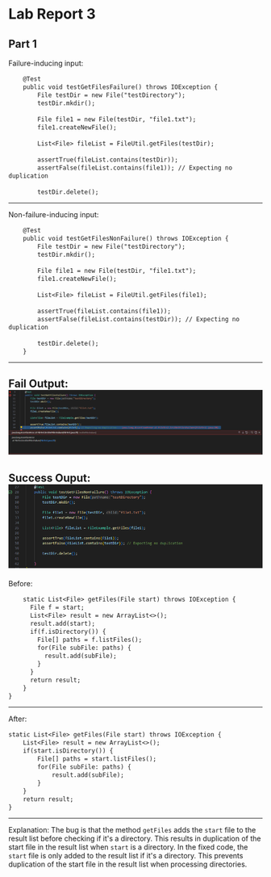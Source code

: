 # Lab Report 3
## Part 1
Failure-inducing input:
```
    @Test
    public void testGetFilesFailure() throws IOException {
        File testDir = new File("testDirectory");
        testDir.mkdir();
        
        File file1 = new File(testDir, "file1.txt");
        file1.createNewFile();
        
        List<File> fileList = FileUtil.getFiles(testDir);
        
        assertTrue(fileList.contains(testDir));
        assertFalse(fileList.contains(file1)); // Expecting no duplication
        
        testDir.delete();
```
---
Non-failure-inducing input:
```
    @Test
    public void testGetFilesNonFailure() throws IOException {
        File testDir = new File("testDirectory");
        testDir.mkdir();
        
        File file1 = new File(testDir, "file1.txt");
        file1.createNewFile();
        
        List<File> fileList = FileUtil.getFiles(file1);
        
        assertTrue(fileList.contains(file1));
        assertFalse(fileList.contains(testDir)); // Expecting no duplication
        
        testDir.delete();
    }

```
---
Fail Output:
![Image](fail.PNG)
---
Success Ouput:
![Image](succeed.PNG)
---
Before:
```
	static List<File> getFiles(File start) throws IOException {
	  File f = start;
	  List<File> result = new ArrayList<>();
	  result.add(start);
	  if(f.isDirectory()) {
	    File[] paths = f.listFiles();
	    for(File subFile: paths) {
	      result.add(subFile);
	    }
	  }
	  return result;
	}
}
```
---
After:
```
static List<File> getFiles(File start) throws IOException {
    List<File> result = new ArrayList<>();
    if(start.isDirectory()) {
        File[] paths = start.listFiles();
        for(File subFile: paths) {
            result.add(subFile);
        }
    }
    return result;
}
```
---
Explanation:
The bug is that the method `getFiles` adds the `start` file to the result list before checking if it's a directory. This results in duplication of the start file in the result list when `start` is a directory. In the fixed code, the `start` file is only added to the result list if it's a directory. This prevents duplication of the start file in the result list when processing directories.
